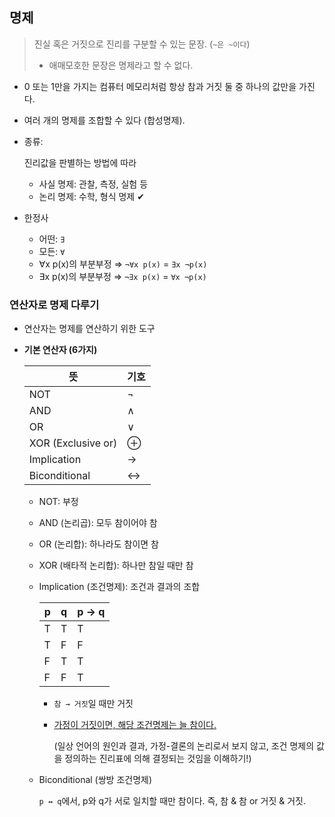 ## 명제

> 진실 혹은 거짓으로 진리를 구분할 수 있는 문장. (`~은 ~이다`)
> 
> - 애매모호한 문장은 명제라고 할 수 없다.

- 0 또는 1만을 가지는 컴퓨터 메모리처럼 항상 참과 거짓 둘 중 하나의 값만을 가진다.

- 여러 개의 명제를 조합할 수 있다 (합성명제).

- 종류: 
  
  진리값을 판별하는 방법에 따라
  
  - 사실 명제: 관찰, 측정, 실험 등
  - 논리 명제: 수학, 형식 명제 ✔

- 한정사
  
  - 어떤: `∃`
  - 모든: `∀`
  - ∀x p(x)의 부분부정 ⇒ `¬∀x p(x)` = `∃x ¬p(x)`
  - ∃x p(x)의 부분부정 ⇒ `¬∃x p(x)` = `∀x ¬p(x)`

### 연산자로 명제 다루기

- 연산자는 명제를 연산하기 위한 도구

- **기본 연산자 (6가지)**
  
  | 뜻                  | 기호  |
  | ------------------ | --- |
  | NOT                | ¬   |
  | AND                | ∧   |
  | OR                 | ∨   |
  | XOR (Exclusive or) | ⊕   |
  | Implication        | →   |
  | Biconditional      | ↔   |
  
  - NOT: 부정
  
  - AND (논리곱): 모두 참이어야 참
  
  - OR (논리합): 하나라도 참이면 참
  
  - XOR (배타적 논리합): 하나만 참일 때만 참 
  
  - Implication (조건명제): 조건과 결과의 조합
    
    | p   | q   | p → q |
    | --- | --- | ----- |
    | T   | T   | T     |
    | T   | F   | F     |
    | F   | T   | T     |
    | F   | F   | T     |
    
    - `참 → 거짓`일 때만 거짓
    
    - <u>가정이 거짓이면, 해당 조건명제는 늘 참이다.</u>
      
      (일상 언어의 원인과 결과, 가정-결론의 논리로서 보지 않고, 조건 명제의 값을 정의하는 진리표에 의해 결정되는 것임을 이해하기!)
  
  - Biconditional (쌍방 조건명제)
    
    `p ↔ q`에서, p와 q가 서로 일치할 때만 참이다. 즉, 참 & 참 or 거짓 & 거짓.